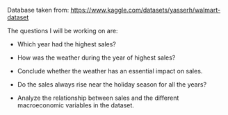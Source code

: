 Database taken from: https://www.kaggle.com/datasets/yasserh/walmart-dataset

The questions I will be working on are: 

- Which year had the highest sales?

- How was the weather during the year of highest sales?

- Conclude whether the weather has an essential impact on sales.

- Do the sales always rise near the holiday season for all the years?

- Analyze the relationship between sales and the different macroeconomic variables in the dataset. 

